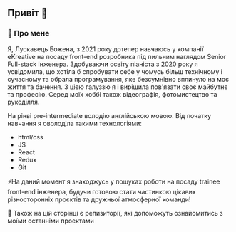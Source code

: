 ## Привіт 👋

### 🌱 Про мене 
Я, Лускавець Божена, з 2021 року дотепер навчаюсь у компанії eKreative на посаду front-end розробника під пильним наглядом Senior Full-stack інженера.
Здобуваючи освіту піаніста з 2020 року я усвідомила, що хотіла б спробувати себе у чомусь більш технічному і сучасному та обрала програмування, яке безсумнівно вплинуло на моє життя та бачення. З цією галуззю я і вирішила пов'язати своє майбутнє та професію. Серед моїх хоббі також відеографія, фотомистецтво та рукоділля.

На рінві pre-intermediate володію англійською мовою. 
Від початку навчання я оволоділа такими технологіями:
- html/css
- JS
- React
- Redux
- Git

⚡На даний момент 
я знаходжусь у пошуках роботи на посаду trainee front-end інженера, будучи готовою стати частинкою цікавих різносторонніх проєктів та дружньої атмосферної команди!

💬 Також на цій сторінці є репизиторії, які допоможуть ознайомитись з моїми останніми проектами


<!--
**bozhena-luskavets/bozhena-luskavets** is a ✨ _special_ ✨ repository because its `README.md` (this file) appears on your GitHub profile.

Here are some ideas to get you started:

- 🔭 I’m currently working on ...
- 🌱 I’m currently learning ...
- 👯 I’m looking to collaborate on ...
- 🤔 I’m looking for help with ...
- 💬 Ask me about ...
- 📫 How to reach me: ...
- 😄 Pronouns: ...
- ⚡ Fun fact: ...
-->
